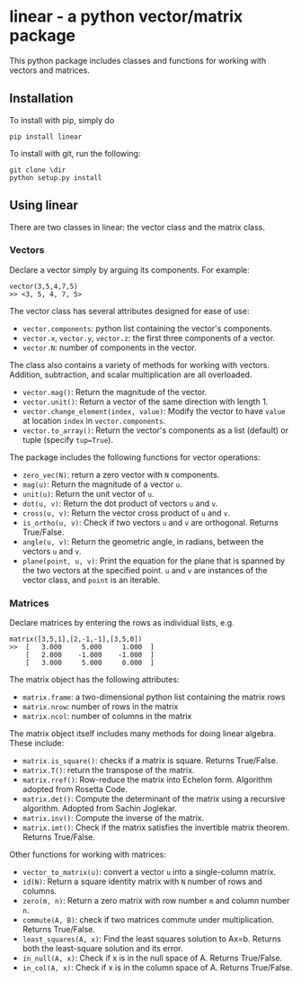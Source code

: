 # linear - a python vector/matrix package
This python package includes classes and functions for working with vectors and matrices.

## Installation
To install with pip, simply do
```
pip install linear
```
To install with git, run the following:
```
git clone \dir
python setup.py install
```

## Using linear
There are two classes in linear: the vector class and the matrix class.

### Vectors
Declare a vector simply by arguing its components. For example:
```
vector(3,5,4,7,5)
>> <3, 5, 4, 7, 5>
```
The vector class has several attributes designed for ease of use:
- `vector.components`: python list containing the vector's components.
- `vector.x`, `vector.y`, `vector.z`: the first three components of a vector.
- `vector.N`: number of components in the vector.

The class also contains a variety of methods for working with vectors. Addition,
subtraction, and scalar multiplication are all overloaded.
- `vector.mag()`: Return the magnitude of the vector.
- `vector.unit()`: Return a vector of the same direction with length 1.
- `vector.change_element(index, value)`: Modify the vector to have `value` at location `index` in `vector.components`.
- `vector.to_array()`: Return the vector's components as a list (default) or tuple (specify `tup=True`).

The package includes the following functions for vector operations:
- `zero_vec(N)`: return a zero vector with `N` components.
- `mag(u)`: Return the magnitude of a vector `u`.
- `unit(u)`: Return the unit vector of `u`.
- `dot(u, v)`: Return the dot product of vectors `u` and `v`.
- `cross(u, v)`: Return the vector cross product of `u` and `v`.
- `is_ortho(u, v)`: Check if two vectors `u` and `v` are orthogonal. Returns True/False.
- `angle(u, v)`: Return the geometric angle, in radians, between the vectors `u` and `v`.
- `plane(point, u, v)`: Print the equation for the plane that is spanned by the two vectors
   at the specified point. `u` and `v` are instances of the vector class, and `point` is an iterable.

### Matrices
Declare matrices by entering the rows as individual lists, e.g.
```
matrix([3,5,1],[2,-1,-1],[3,5,0])
>>  [   3.000     5.000     1.000  ]
    [   2.000    -1.000    -1.000  ]
    [   3.000     5.000     0.000  ]

```
The matrix object has the following attributes:
 - `matrix.frame`: a two-dimensional python list containing the matrix rows
 - `matrix.nrow`: number of rows in the matrix
 - `matrix.ncol`: number of columns in the matrix

The matrix object itself includes many methods for doing linear algebra. These include:
 - `matrix.is_square()`: checks if a matrix is square. Returns True/False.
 - `matrix.T()`: return the transpose of the matrix.
 - `matrix.rref()`: Row-reduce the matrix into Echelon form. Algorithm adopted from Rosetta Code.
 - `matrix.det()`: Compute the determinant of the matrix using a recursive algorithm. Adopted from Sachin Joglekar.
 - `matrix.inv()`: Compute the inverse of the matrix.
 - `matrix.imt()`: Check if the matrix satisfies the invertible matrix theorem. Returns True/False.

Other functions for working with matrices:
 - `vector_to_matrix(u)`: convert a vector `u` into a single-column matrix.
 - `id(N)`: Return a square identity matrix with `N` number of rows and columns.
 - `zero(m, n)`: Return a zero matrix with row number `m` and column number `n`.
 - `commute(A, B)`: check if two matrices commute under multiplication. Returns True/False.
 - `least_squares(A, x)`: Find the least squares solution to Ax=b. Returns both the least-square solution and its error.
 - `in_null(A, x)`: Check if x is in the null space of A. Returns True/False.
 - `in_col(A, x)`: Check if x is in the column space of A. Returns True/False.
